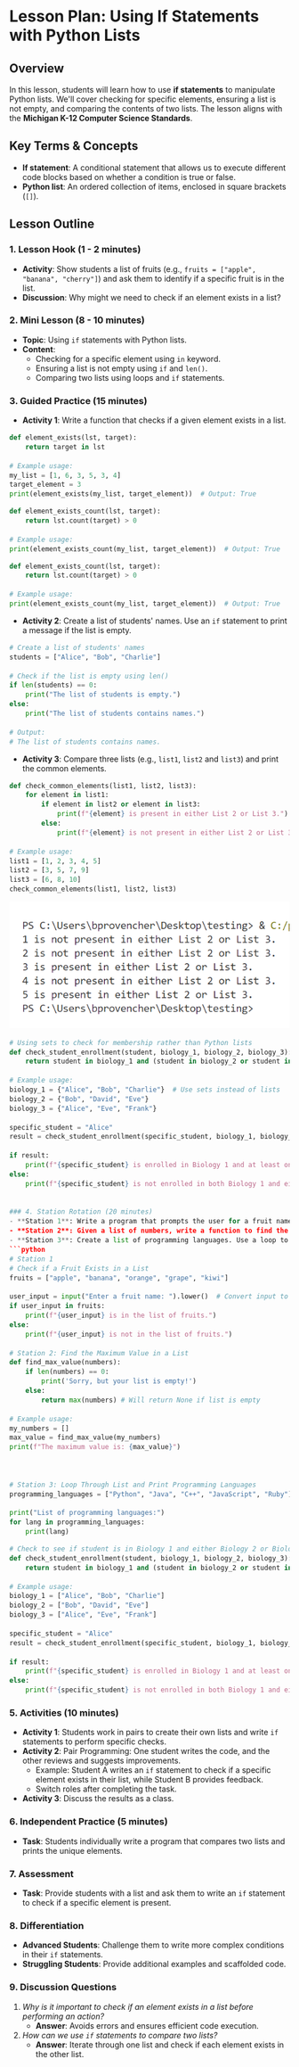 # Lesson Plan: Using If Statements with Python Lists

## Overview
In this lesson, students will learn how to use **if statements** to manipulate Python lists. We'll cover checking for specific elements, ensuring a list is not empty, and comparing the contents of two lists. The lesson aligns with the **Michigan K-12 Computer Science Standards**.

## Key Terms & Concepts
- **If statement**: A conditional statement that allows us to execute different code blocks based on whether a condition is true or false.
- **Python list**: An ordered collection of items, enclosed in square brackets (`[]`).

## Lesson Outline

### 1. Lesson Hook (1 - 2 minutes)
- **Activity**: Show students a list of fruits (e.g., `fruits = ["apple", "banana", "cherry"]`) and ask them to identify if a specific fruit is in the list.
- **Discussion**: Why might we need to check if an element exists in a list?

### 2. Mini Lesson (8 - 10 minutes)
- **Topic**: Using `if` statements with Python lists.
- **Content**:
    - Checking for a specific element using `in` keyword.
    - Ensuring a list is not empty using `if` and `len()`.
    - Comparing two lists using loops and `if` statements.

### 3. Guided Practice (15 minutes)
- **Activity 1**: Write a function that checks if a given element exists in a list.
```python
def element_exists(lst, target):
    return target in lst

# Example usage:
my_list = [1, 6, 3, 5, 3, 4]
target_element = 3
print(element_exists(my_list, target_element))  # Output: True
```
```python
def element_exists_count(lst, target):
    return lst.count(target) > 0

# Example usage:
print(element_exists_count(my_list, target_element))  # Output: True
```
```python
def element_exists_count(lst, target):
    return lst.count(target) > 0

# Example usage:
print(element_exists_count(my_list, target_element))  # Output: True
```
- **Activity 2**: Create a list of students' names. Use an `if` statement to print a message if the list is empty.
```python
# Create a list of students' names
students = ["Alice", "Bob", "Charlie"]

# Check if the list is empty using len()
if len(students) == 0:
    print("The list of students is empty.")
else:
    print("The list of students contains names.")

# Output:
# The list of students contains names.
```
- **Activity 3**: Compare three lists (e.g., `list1`, `list2` and `list3`) and print the common elements.
```python
def check_common_elements(list1, list2, list3):
    for element in list1:
        if element in list2 or element in list3:
            print(f"{element} is present in either List 2 or List 3.")
        else:
            print(f"{element} is not present in either List 2 or List 3.")

# Example usage:
list1 = [1, 2, 3, 4, 5]
list2 = [3, 5, 7, 9]
list3 = [6, 8, 10]
check_common_elements(list1, list2, list3)
```
![Checking lists for common elements](check-common-list-elements-output.png)
```python
# Using sets to check for membership rather than Python lists
def check_student_enrollment(student, biology_1, biology_2, biology_3):
    return student in biology_1 and (student in biology_2 or student in biology_3)

# Example usage:
biology_1 = {"Alice", "Bob", "Charlie"}  # Use sets instead of lists
biology_2 = {"Bob", "David", "Eve"}
biology_3 = {"Alice", "Eve", "Frank"}

specific_student = "Alice"
result = check_student_enrollment(specific_student, biology_1, biology_2, biology_3)

if result:
    print(f"{specific_student} is enrolled in Biology 1 and at least one of Biology 2 or Biology 3.")
else:
    print(f"{specific_student} is not enrolled in both Biology 1 and either Biology 2 or Biology 3.")


### 4. Station Rotation (20 minutes)
- **Station 1**: Write a program that prompts the user for a fruit name and checks if it's in the `fruits` list.
- **Station 2**: Given a list of numbers, write a function to find the maximum value.
- **Station 3**: Create a list of programming languages. Use a loop to print each language's name.
```python
# Station 1
# Check if a Fruit Exists in a List
fruits = ["apple", "banana", "orange", "grape", "kiwi"]

user_input = input("Enter a fruit name: ").lower()  # Convert input to lowercase
if user_input in fruits:
    print(f"{user_input} is in the list of fruits.")
else:
    print(f"{user_input} is not in the list of fruits.")

# Station 2: Find the Maximum Value in a List
def find_max_value(numbers):
    if len(numbers) == 0:
        print('Sorry, but your list is empty!')
    else:
        return max(numbers) # Will return None if list is empty

# Example usage:
my_numbers = []
max_value = find_max_value(my_numbers)
print(f"The maximum value is: {max_value}")



# Station 3: Loop Through List and Print Programming Languages
programming_languages = ["Python", "Java", "C++", "JavaScript", "Ruby"]

print("List of programming languages:")
for lang in programming_languages:
    print(lang)


```
```python
# Check to see if student is in Biology 1 and either Biology 2 or Biology 3
def check_student_enrollment(student, biology_1, biology_2, biology_3):
    return student in biology_1 and (student in biology_2 or student in biology_3)

# Example usage:
biology_1 = ["Alice", "Bob", "Charlie"]
biology_2 = ["Bob", "David", "Eve"]
biology_3 = ["Alice", "Eve", "Frank"]

specific_student = "Alice"
result = check_student_enrollment(specific_student, biology_1, biology_2, biology_3)

if result:
    print(f"{specific_student} is enrolled in Biology 1 and at least one of Biology 2 or Biology 3.")
else:
    print(f"{specific_student} is not enrolled in both Biology 1 and either Biology 2 or Biology 3.")
```

### 5. Activities (10 minutes)
- **Activity 1**: Students work in pairs to create their own lists and write `if` statements to perform specific checks.
- **Activity 2**: Pair Programming: One student writes the code, and the other reviews and suggests improvements.
    - Example: Student A writes an `if` statement to check if a specific element exists in their list, while Student B provides feedback.
    - Switch roles after completing the task.
- **Activity 3**: Discuss the results as a class.

### 6. Independent Practice (5 minutes)
- **Task**: Students individually write a program that compares two lists and prints the unique elements.

### 7. Assessment
- **Task**: Provide students with a list and ask them to write an `if` statement to check if a specific element is present.

### 8. Differentiation
- **Advanced Students**: Challenge them to write more complex conditions in their `if` statements.
- **Struggling Students**: Provide additional examples and scaffolded code.

### 9. Discussion Questions
1. *Why is it important to check if an element exists in a list before performing an action?*
    - **Answer**: Avoids errors and ensures efficient code execution.
2. *How can we use `if` statements to compare two lists?*
    - **Answer**: Iterate through one list and check if each element exists in the other list.

